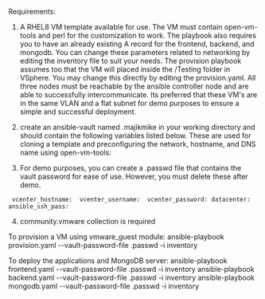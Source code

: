 Requirements:

1. A RHEL8 VM template available for use. The VM must contain open-vm-tools and perl for the customization to work. The playbook also requires you to have an already existing A record for the frontend, backend, and mongodb. You can change these parameters related to networking by editing the inventory file to suit your needs. The provision playbook assumes too that the VM will placed inside the /Testing folder in VSphere. You may change this directly by editing the provision.yaml. All three nodes must be reachable by the ansible controller node and are able to successfully intercommunicate. Its preferred that these VM's are in the same VLAN and a flat subnet for demo purposes to ensure a simple and successful deployment. 

2. create an ansible-vault named .majikmike in your working directory and should contain the following variables listed below. These are used for cloning a template and preconfiguring the network, hostname, and DNS name using open-vm-tools:

3. For demo purposes, you can create a .passwd file that contains the vault password for ease of use. However, you must delete these after demo.  

`` 
vcenter_hostname: 
vcenter_username: 
vcenter_password:
datacenter: 
ansible_ssh_pass:  
``

4. community.vmware  collection is required

To provision a VM using vmware_guest module:
ansible-playbook provision.yaml --vault-password-file .passwd -i inventory 

To deploy the applications and MongoDB server:
ansible-playbook frontend.yaml --vault-password-file .passwd -i inventory 
ansible-playbook backend.yaml --vault-password-file .passwd -i inventory 
ansible-playbook mongodb.yaml --vault-password-file .passwd -i inventory 
